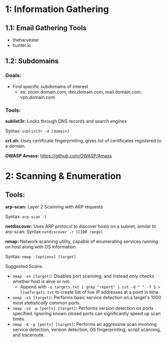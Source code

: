 # 1: Information Gathering
##  1.1: Email Gathering Tools
- theharvester
- hunter.io

##  1.2: Subdomains
### Goals:
- Find specific subdomains of interest
  - ex: zoom.domain.com, dev.domain.com, mail.domain.com, vpn.domain.com

### Tools:
**sublist3r:** Looks through DNS records and search engines

Syntax: ```sublist3r -d [domain]```

**crt.sh:** Uses certificate fingerprinting, gives list of certificates registered to a domain.

**OWASP Amass:** https://github.com/OWASP/Amass

# 2: Scanning & Enumeration
##  Tools:
**arp-scan:** Layer 2 Scanning with ARP requests

Syntax: ```arp-scan -l```

**netdiscover:** Uses ARP protocol to discover hosts on a subnet, similar to arp-scan.
Syntax:```netdiscover -r [CIDR range]```

**nmap:** Network scanning utility, capable of enumerating services running on host along with OS information.

Syntax: ```nmap -[options] [target]```

Suggested Scans:
- ```nmap -sn [target]```**:** Disables port scanning, and instead only checks whether host is alive or not.
  -  Append with ```-o targets.txt | grep "report" | cut -d " " -f 5 > liveTargets.txt``` to create list of live IP addresses at a point in time.
- ```nmap -sS [target]```**:** Performs basic service detection on a target's 1000 most _statistically_ common ports.
- ```nmap -sV -p [ports] [target]```**:** Performs version detection on ports specified. Ignoring known closed ports can significantly speed up scan times.
- ```nmap -A -p [ports] [target]```**:** Performs an aggressive scan involving service detection, version detection, OS fingerprinting, 
script scanning, and traceroute. 
